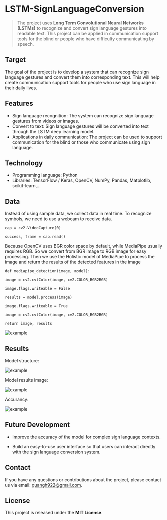 # LSTM-SignLanguageConversion
> The project uses **Long Term Convolutional Neural Networks (LSTMs)** to recognize and convert sign language gestures into readable text. This project can be applied in communication support tools for the blind or people who have difficulty communicating by speech.
## Target
The goal of the project is to develop a system that can recognize sign language gestures and convert them into corresponding text. This will help create communication support tools for people who use sign language in their daily lives.
## Features
+ Sign language recognition: The system can recognize sign language gestures from videos or images.
+ Convert to text: Sign language gestures will be converted into text through the LSTM deep learning model.
+ Applications in daily communication: The project can be used to support communication for the blind or those who communicate using sign language.
## Technology
+ Programming language: Python
+ Libraries: TensorFlow / Keras, OpenCV, NumPy, Pandas, Matplotlib, scikit-learn,...
## Data
Instead of using sample data, we collect data in real time. To recognize symbols, we need to use a webcam to receive data.

```cap = cv2.VideoCapture(0)```

```success, frame = cap.read()```

Because OpenCV uses BGR color space by default, while MediaPipe usually requires RGB. So we convert from BGR image to RGB image for easy processing. Then we use the Holistic model of MediaPipe to process the image and return the results of the detected features in the image

```def mediapipe_detection(image, model):```

```image = cv2.cvtColor(image, cv2.COLOR_BGR2RGB)```

```image.flags.writeable = False```

```results = model.process(image)```

```image.flags.writeable = True```

```image = cv2.cvtColor(image, cv2.COLOR_RGB2BGR)```

```return image, results```

![example](data.jpg)

## Results
Model structure:

![example](cautruc.jpg)

Model results image:

![example](ketquamohinh.jpg)

Accurancy:

![example](danhgia.jpg)

## Future Development
+ Improve the accuracy of the model for complex sign language contexts.

+ Build an easy-to-use user interface so that users can interact directly with the sign language conversion system.

## Contact
If you have any questions or contributions about the project, please contact us via email: quangh922@gmail.com.

## License
This project is released under the **MIT License**.
